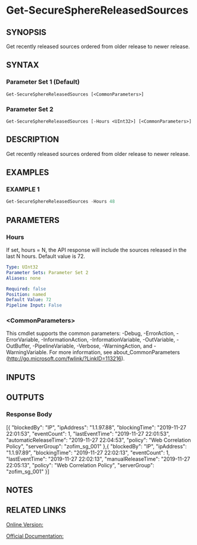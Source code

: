 ﻿# Get-SecureSphereReleasedSources

## SYNOPSIS
Get recently released sources ordered from older release to newer release.

## SYNTAX

### Parameter Set 1 (Default)
```
Get-SecureSphereReleasedSources [<CommonParameters>]
```

### Parameter Set 2
```
Get-SecureSphereReleasedSources [-Hours <UInt32>] [<CommonParameters>]
```

## DESCRIPTION
Get recently released sources ordered from older release to newer release.

## EXAMPLES

### EXAMPLE 1

```powershell
Get-SecureSphereReleasedSources -Hours 48
```

## PARAMETERS

### Hours
If set, hours = N, the API response will include the sources released in the last N hours. Default value is 72.

```yaml
Type: UInt32
Parameter Sets: Parameter Set 2
Aliases: none

Required: false
Position: named
Default Value: 72
Pipeline Input: False
```

### \<CommonParameters\>
This cmdlet supports the common parameters: -Debug, -ErrorAction, -ErrorVariable, -InformationAction, -InformationVariable, -OutVariable, -OutBuffer, -PipelineVariable, -Verbose, -WarningAction, and -WarningVariable. For more information, see about_CommonParameters (http://go.microsoft.com/fwlink/?LinkID=113216).

## INPUTS

## OUTPUTS

### Response Body
[{
"blockedBy": "IP",
"ipAddress": "1.1.97.88",
"blockingTime": "2019-11-27 22:01:53",
"eventCount": 1,
"lastEventTime": "2019-11-27 22:01:53",
"automaticReleaseTime": "2019-11-27 22:04:53",
"policy": "Web Correlation Policy",
"serverGroup": "zofim_sg_001"
},{
"blockedBy": "IP",
"ipAddress": "1.1.97.89",
"blockingTime": "2019-11-27 22:02:13",
"eventCount": 1,
"lastEventTime": "2019-11-27 22:02:13",
"manualReleaseTime": "2019-11-27 22:05:13",
"policy": "Web Correlation Policy",
"serverGroup": "zofim_sg_001"
}]

## NOTES

## RELATED LINKS

[Online Version:](https://github.com/akshinmustafayev/Documentation/MD)

[Official Documentation:](https://docs.imperva.com/bundle/v13.6-api-reference-guide/page/75969.htm)



